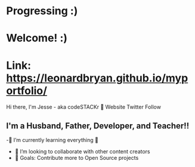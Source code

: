 # Progressing :)
# Welcome! :)
# Link: https://leonardbryan.github.io/myportfolio/

Hi there, I'm Jesse - aka codeSTACKr 👋
Website Twitter Follow

## I'm a Husband, Father, Developer, and Teacher!!
-🌱 I’m currently learning everything 🤣
- 👯 I’m looking to collaborate with other content creators
- 🥅 Goals: Contribute more to Open Source projects

